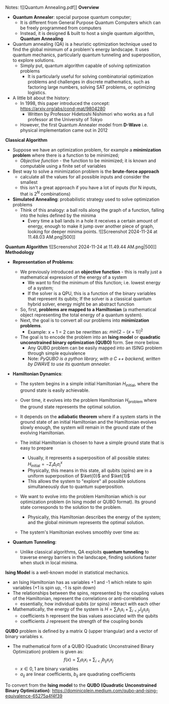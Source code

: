 Notes: ![[Quantum Annealing.pdf]]
**Overview**
- **Quantum Annealer**: special purpose quantum computer; 
	- It is different from General Purpose Quantum Computers which can be freely programmed from computers
	- Instead, it is designed & built to host a single quantum algorithm, **Quantum Annealing**
- Quantum annealing (QA) is a heuristic optimization technique used to find the global minimum of a problem's energy landscape. It uses quantum mechanics, particularly quantum tunneling and superposition, to explore solutions.
	- Simply put,  quantum algorithm capable of solving optimization problems
		- It is particularly useful for solving combinatorial optimization problems and challenges in discrete mathematics, such as factoring large numbers, solving SAT problems, or optimizing logistics.
- A little bit about the history:
	- In 1998, this paper introduced the concept: https://arxiv.org/abs/cond-mat/9804280
		- Written by Professor Hidetoshi Nishimori who works as a full professor at the University of Tokyo
	- However, the first Quantum Annealer model from **D-Wave** i.e. physical implementation came out in 2012

**Classical Algorithm**
- Suppose we have an optimization problem, for example a **minimization problem** where there is a function to be minimized; 
	- *Objective function* - the function to be minimized; it is known and computable using a finite set of variables
- Best way to solve a minimization problem is the **brute-force approach**
	- calculate all the values for all possible inputs and consider the smallest
	- this isn't a great approach if you have a lot of inputs (for N inputs, that is $2^N$ combinations)
- **Simulated Annealing**: probabilistic strategy used to solve optimization problems
	- Think of this analogy: a ball rolls along the graph of a function, falling into the holes defined by the minima
		- Every time a ball lands in a hole it receives a certain amount of energy, enough to make it jump over another piece of graph, looking for deeper minima points.
![[Screenshot 2024-11-24 at 11.48.03 AM.png|500]]

**Quantum Algorithm**
![[Screenshot 2024-11-24 at 11.49.44 AM.png|500]]
**Methodology**
- **Representation of Problems**:
	- We previously introduced an **objective function** - this is really just a mathematical expression of the energy of a system
		- We want to find the minimum of this function; i.e. lowest energy of a system;
		- If the solver is a QPU, this is a function of the binary variables that represent its qubits; If the solver is a classical quantum hybrid solver, energy might be an abstract function
	- So, first, **problems are mapped to a Hamiltonian** (a mathematical object representing the total energy of a quantum system). 
	- Next, the goal is to convert all our problems into **minimization problems**.
		- Example: x + 1 = 2 can be rewritten as: $min[2 - (x + 1)]^2$ 
	- The goal is to encode the problem into an **Ising model** or **quadratic unconstrained binary optimization (QUBO)** form. See more below.
		- Any QUBO problem can be easily mapped into an ISING problem through simple equivalence
		- Note: *PyQUBO is a python library, with a C ++ backend, written by DWAVE to use its quantum annealer.* 
- **Hamiltonian Dynamics**:
	- The system begins in a simple initial Hamiltonian $H_{\text{initial}}$, where the ground state is easily achievable.
	- Over time, it evolves into the problem Hamiltonian $H_{\text{problem}}$ where the ground state represents the optimal solution.
	- It depends on the **adiabatic theorem** where if a system starts in the ground state of an initial Hamiltonian and the Hamiltonian evolves slowly enough, the system will remain in the ground state of the evolving Hamiltonian.

	- The initial Hamiltonian is chosen to have a simple ground state that is easy to prepare
		- Usually, it represents a superposition of all possible states: $H_{\text{initial}} = -\Sigma_i \Delta_i \sigma_i^x$    
		- Physically, this means in this state, all qubits (spins) are in a uniform superposition of $\ket{0}$ and $\ket{1}$
		- This allows the system to "explore" all possible solutions simultaneously due to quantum superposition.

	- We want to evolve into the problem Hamiltonian which is our optimization problem (in Ising model or QUBO format). Its ground state corresponds to the solution to the problem.
		- Physically, this Hamiltonian describes the energy of the system; and the global minimum represents the optimal solution.

	- The system's Hamiltonian evolves smoothly over time as:

- **Quantum Tunneling**:
	- Unlike classical algorithms, QA exploits **quantum tunneling** to traverse energy barriers in the landscape, finding solutions faster when stuck in local minima.

**Ising Model** is a well-known model in statistical mechanics. 
- an Ising Hamiltonian has as variables +1 and -1 which relate to spin variables (+1 is spin up, -1 is spin down)
- The relationships between the spins, represented by the coupling values of the Hamiltonian, represent the correlations or anti-correlations
	- essentially, how individual qubits (or spins) interact with each other
- Mathematically, the energy of the system is $H=∑_i​h_i​s_i​+∑_{i<j}​J_{ij}​s_i​s_j​$  
	- coefficients h represent the bias values associated with the qubits  
	- coefficients J represent the strength of the coupling bonds

**QUBO** problem is defined by a matrix Q (upper triangular) and a vector of binary variables x.
- The mathematical form of a QUBO (Quadratic Unconstrained Binary Optimization) problem is given as: $$f(x) = \sum_{i} a_i x_i + \sum_{i<j} b_{ij} x_i x_j$$
	- $x \in {0, 1}$ are binary variables 
	- $a_{ij}$ are linear coefficients, $b_{ij}$ are quadrating coefficients

To convert from the **Ising model** to the **QUBO (Quadratic Unconstrained Binary Optimization)**: https://dominicplein.medium.com/qubo-and-ising-equivalence-65275a4f4f39


